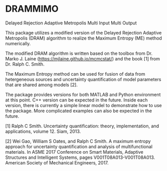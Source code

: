 # DRAMMIMO
Delayed Rejection Adaptive Metropolis Multi Input Multi Output

This package utilizes a modified version of the Delayed Rejection Adaptive Metropolis (DRAM) algorithm to realize the Maximum Entropy (ME) method numerically. 

The modified DRAM algorithm is written based on the toolbox from Dr. Marko J. Laine (https://mjlaine.github.io/mcmcstat/) and the book [1] from Dr. Ralph C. Smith.

The Maximum Entropy method can be used for fusion of data from hetergeneous sources and uncertainty quantification of model parameters that are shared among models [2].

The package provides versions for both MATLAB and Python environment at this point. C++ version can be expected in the future. Inside each version, there is currently a simple linear model to demonstrate how to use the package. More complicated examples can also be expected in the future.

[1] Ralph C Smith. Uncertainty quantification: theory, implementation, and applications, volume 12. Siam, 2013.

[2] Wei Gao, William S Oates, and Ralph C Smith. A maximum entropy approach for uncertainty quantification and analysis of multifunctional materials. In ASME 2017 Conference on Smart Materials, Adaptive Structures and Intelligent Systems, pages V001T08A013-V001T08A013. American Society of Mechanical Engineers, 2017.
